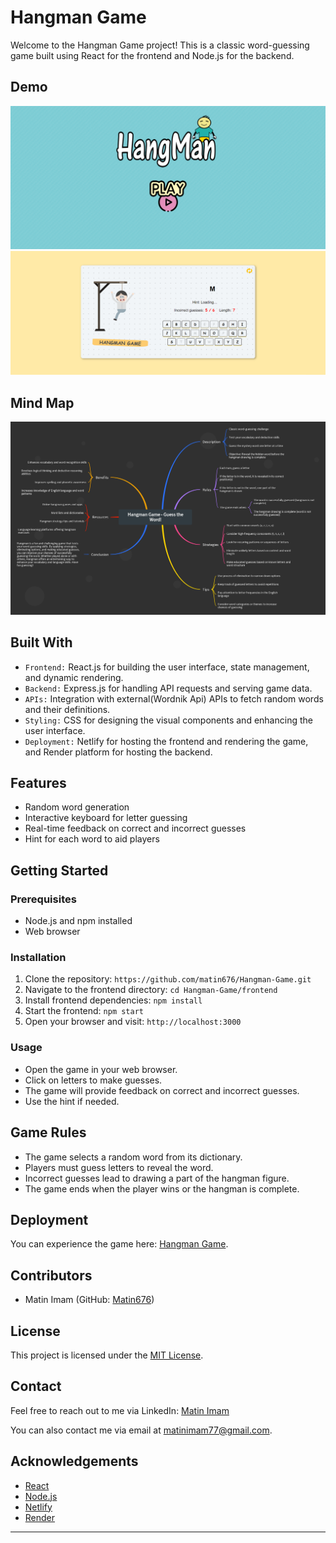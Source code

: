# Hangman Game

Welcome to the Hangman Game project! This is a classic word-guessing game built using React for the frontend and Node.js for the backend.

## Demo

![StartPage](images/startpage.png)
![Gameplay](images/gameplay.png)

## Mind Map

![Mind Map](images/mindmap.png)

## Built With

- `Frontend:` React.js for building the user interface, state management, and dynamic rendering.
- `Backend:` Express.js for handling API requests and serving game data.
- `APIs:` Integration with external(Wordnik Api) APIs to fetch random words and their definitions.
- `Styling:` CSS for designing the visual components and enhancing the user interface.
- `Deployment:` Netlify for hosting the frontend and rendering the game, and Render platform for hosting the backend.

## Features

- Random word generation
- Interactive keyboard for letter guessing
- Real-time feedback on correct and incorrect guesses
- Hint for each word to aid players

## Getting Started

### Prerequisites

- Node.js and npm installed
- Web browser

### Installation

1. Clone the repository: `https://github.com/matin676/Hangman-Game.git`
2. Navigate to the frontend directory: `cd Hangman-Game/frontend`
3. Install frontend dependencies: `npm install`
4. Start the frontend: `npm start`
5. Open your browser and visit: `http://localhost:3000`

### Usage

- Open the game in your web browser.
- Click on letters to make guesses.
- The game will provide feedback on correct and incorrect guesses.
- Use the hint if needed.

## Game Rules

- The game selects a random word from its dictionary.
- Players must guess letters to reveal the word.
- Incorrect guesses lead to drawing a part of the hangman figure.
- The game ends when the player wins or the hangman is complete.

## Deployment

You can experience the game here: [Hangman Game](https://hangman77.netlify.app/).

## Contributors

- Matin Imam (GitHub: [Matin676](https://github.com/matin676))

## License

This project is licensed under the [MIT License](LICENSE).

## Contact

Feel free to reach out to me via LinkedIn: [Matin Imam](https://www.linkedin.com/in/matinimam/)

You can also contact me via email at matinimam77@gmail.com.

## Acknowledgements

- [React](https://reactjs.org/)
- [Node.js](https://nodejs.org/)
- [Netlify](https://www.netlify.com/)
- [Render](https://www.render.com/)

---
